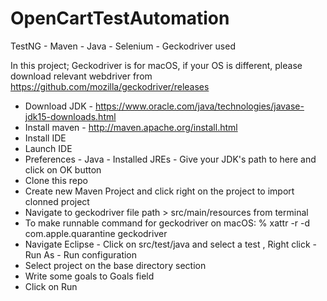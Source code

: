 # OpenCartTestAutomation

TestNG - Maven - Java - Selenium - Geckodriver used


In this project; Geckodriver is for macOS, if your OS is different, please download relevant webdriver from https://github.com/mozilla/geckodriver/releases


- Download JDK - https://www.oracle.com/java/technologies/javase-jdk15-downloads.html
- Install maven - http://maven.apache.org/install.html
- Install IDE 
- Launch IDE
- Preferences - Java - Installed JREs - Give your JDK's path to here and click on OK button
- Clone this repo
- Create new Maven Project and click right on the project to import clonned project
- Navigate to geckodriver file path > src/main/resources from terminal
- To make runnable command for geckodriver on macOS: % xattr -r -d com.apple.quarantine geckodriver  
- Navigate Eclipse - Click on src/test/java and select a test , Right click - Run As - Run configuration
- Select project on the base directory section
- Write some goals to Goals field
- Click on Run


 
 
